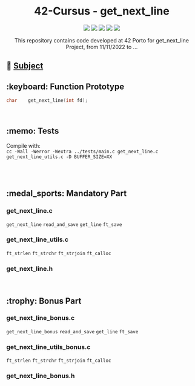 
<h1 align="center">
	42-Cursus - get_next_line
</h1>

<p align="center">
	<img src="https://img.shields.io/badge/score-not%20submitted-red" />
	<img src="https://img.shields.io/github/languages/code-size/lbordonal/01-get_next_line" />
	<img src="https://img.shields.io/github/languages/count/lbordonal/01-get_next_line" />
	<img src="https://img.shields.io/github/languages/top/lbordonal/01-get_next_line" />
	<img src="https://img.shields.io/github/last-commit/lbordonal/01-get_next_line" />
</p>

<p align="center">
This repository contains code developed at 42 Porto for get_next_line Project, from 11/11/2022 to ...
</p>


## :notebook: [Subject](https://github.com/lbordonal/01-get_next_line/blob/main/Subject/en.subject.pdf) <br />

<h2 align="left">
	:keyboard: Function Prototype
</h2>

```c 
char	get_next_line(int fd);

```

<br />

<h2 align="left">
	:memo: Tests
</h2>
Compile with: </br>
<code>cc -Wall -Werror -Wextra ../tests/main.c get_next_line.c get_next_line_utils.c -D BUFFER_SIZE=XX</code>

<br /><br />

<h2 align="left">
	:medal_sports: Mandatory Part
</h2>
<h3 align="left"> get_next_line.c </h3>

`get_next_line` `read_and_save` `get_line` `ft_save`<br />
<h3 align="left"> get_next_line_utils.c </h3>

`ft_strlen` `ft_strchr` `ft_strjoin` `ft_calloc` <br />

<h3 align="left"> get_next_line.h </h3>
</br>

<h2 align="left">
	:trophy: Bonus Part
</h2>

<h3 align="left"> get_next_line_bonus.c </h3>

`get_next_line_bonus` `read_and_save` `get_line` `ft_save`<br />

<h3 align="left"> get_next_line_utils_bonus.c </h3>

`ft_strlen` `ft_strchr` `ft_strjoin` `ft_calloc` <br />

<h3 align="left"> get_next_line_bonus.h </h3>
</br>
